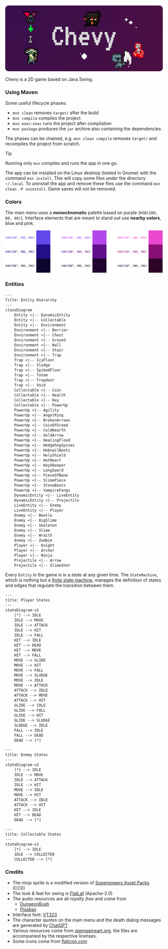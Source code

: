 ![banner](src/main/resources/banner-rounded.png)

Chevy is a 2D game based on Java Swing.

### Using Maven

Some useful lifecycle phases:

- `mvn clean` removes `target/` after the build
- `mvn compile` compiles the project
- `mvn exec:exec` runs the project after compilation
- `mvn package` produces the `jar` archive also containing the dependencies

The phases can be chained, e.g. `mvn clean compile` removes `target/` and recompiles the project from scratch.

> [!TIP]
> Running only `mvn` compiles and runs the app in one go.

The app can be installed on the Linux desktop (tested in Gnome) with the command `mvn install`. This will copy some files under the directory
`~/.local`. To uninstall the app and remove these files use the command `mvn clean -P uninstall`. Game saves will not be removed.

### Colors

The main menu uses a **monochromatic** palette based on purple (`HSB(280, 80, 60)`). Interface elements that are meant to stand out use **nearby colors**, blue and pink.

![Palette image](src/main/resources/style/palette.png)

### Entities

```mermaid
---
Title: Entity Hierarchy
---
classDiagram
    Entity <|-- DynamicEntity
    Entity <|-- Collectable
    Entity <|-- Environment
    Environment <|-- Barrier
    Environment <|-- Chest
    Environment <|-- Ground
    Environment <|-- Wall
    Environment <|-- Stair
    Environment <|-- Trap
    Trap <|-- IcyFloor
    Trap <|-- Sludge
    Trap <|-- SpikedFloor
    Trap <|-- Totem
    Trap <|-- Trapdoor
    Trap <|-- Void
    Collectable <|-- Coin
    Collectable <|-- Health
    Collectable <|-- Key
    Collectable <|-- PowerUp
    PowerUp <|-- Agility
    PowerUp <|-- AngelRing
    PowerUp <|-- BrokenArrows
    PowerUp <|-- CoinOfGreed
    PowerUp <|-- ColdHearth
    PowerUp <|-- GoldArrow
    PowerUp <|-- HealingFlood
    PowerUp <|-- HedgehogSpines
    PowerUp <|-- HobnailBoots
    PowerUp <|-- HolyShield
    PowerUp <|-- HotHeart
    PowerUp <|-- KeySKeeper
    PowerUp <|-- LongSword
    PowerUp <|-- PieceOfBone
    PowerUp <|-- SlimePiece
    PowerUp <|-- StoneBoots
    PowerUp <|-- VampireFangs
    DynamicEntity <|-- LiveEntity
    DynamicEntity <|-- Projectile
    LiveEntity <|-- Enemy
    LiveEntity <|-- Player
    Enemy <|-- Beetle
    Enemy <|-- BigSlime
    Enemy <|-- Skeleton
    Enemy <|-- Slime
    Enemy <|-- Wraith
    Enemy <|-- Zombie
    Player <|-- Knight
    Player <|-- Archer
    Player <|-- Ninja
    Projectile <|-- Arrow
    Projectile <|-- SlimeShot
```

Every `Entity` in the game is in a _state_ at any given time. The `StateMachine`, which is nothing but a [finite state machine](https://en.wikipedia.org/wiki/Finite-state_machine), manages the definition of states and edges that regulate the transition between them.

```mermaid
---
title: Player States
---
stateDiagram-v2
    [*] --> IDLE
    IDLE --> MOVE
    IDLE --> ATTACK
    IDLE --> HIT
    IDLE --> FALL
    HIT --> IDLE
    HIT --> DEAD
    HIT --> MOVE
    HIT --> FALL
    MOVE --> GLIDE
    MOVE --> HIT
    MOVE --> FALL
    MOVE --> SLUDGE
    MOVE --> IDLE
    MOVE --> ATTACK
    ATTACK --> IDLE
    ATTACK --> MOVE
    ATTACK --> HIT
    GLIDE --> IDLE
    GLIDE --> FALL
    GLIDE --> HIT
    GLIDE --> SLUDGE
    SLUDGE --> IDLE
    FALL --> IDLE
    FALL --> DEAD
    DEAD --> [*]
```

```mermaid
---
title: Enemy States
---
stateDiagram-v2
    [*] --> IDLE
    IDLE --> MOVE
    IDLE --> ATTACK
    IDLE --> HIT
    MOVE --> IDLE
    MOVE --> HIT
    ATTACK --> IDLE
    ATTACK --> HIT
    HIT --> IDLE
    HIT --> DEAD
    DEAD --> [*]
```

```mermaid
---
title: Collectable States
---
stateDiagram-v2
    [*] --> IDLE
    IDLE --> COLLECTED
    COLLECTED --> [*]
```

### Credits

- The ninja sprite is a modified version of [Superpowers Asset Packs](https://github.com/sparklinlabs/superpowers-asset-packs) (CC0)
- The look & feel for swing is [FlatLaf](https://www.formdev.com/flatlaf/) (Apache-2.0)
- The audio resources are all _royalty free_ and come from
  - [DungeonRush](https://github.com/rapiz1/DungeonRush/tree/master/res/audio)
  - [Pixabay](https://pixabay.com/)
- Interface font: [VT323](https://fonts.google.com/specimen/VT323)
- The character quotes on the main menu and the death dialog messages are generated by [ChatGPT](https://chatgpt.com/)
- Various resources come from [opengameart.org](https://opengameart.org/), the files are accompanied by the respective licenses.
- Some icons come from [flaticon.com](https://www.flaticon.com)
